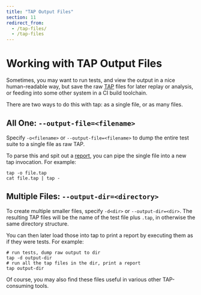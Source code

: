```yaml
---
title: "TAP Output Files"
section: 11
redirect_from:
  - /tap-files/
  - /tap-files
---
```


# Working with TAP Output Files

Sometimes, you may want to run tests, and view the output in a nice
human-readable way, but save the raw [TAP](/tap-protocol/) files for later replay
or analysis, or feeding into some other system in a CI build toolchain.

There are two ways to do this with tap: as a single file, or as many files.

## All One: `--output-file=<filename>`

Specify `-o<filename>` or `--output-file=<filename>` to dump the entire test
suite to a single file as raw TAP.

To parse this and spit out a [report](/docs/reporting/), you can pipe the single
file into a new tap invocation.  For example:

```
tap -o file.tap
cat file.tap | tap -
```

## Multiple Files: `--output-dir=<directory>`

To create multiple smaller files, specify `-d<dir>` or `--output-dir=<dir>`.
The resulting TAP files will be the name of the test file plus `.tap`, in
otherwise the same directory structure.

You can then later load those into tap to print a report by executing them as
if they were tests.  For example:

```
# run tests, dump raw output to dir
tap -d output-dir
# run all the tap files in the dir, print a report
tap output-dir
```

Of course, you may also find these files useful in various other TAP-consuming
tools.
